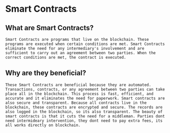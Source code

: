 # Smart Contracts

## What are Smart Contracts?
    Smart Contracts are programs that live on the blockchain. These programs are executed when certain conditions are met. Smart Contracts eliminate the need for any intermediary's involvement and are sufficient to carry out an agreement between two parties. When the correct conditions are met, the contract is executed. 
    
## Why are they beneficial?

    These Smart Contracts are beneficial because they are automated. Transactions, contracts, or any agreement between two parties can take place all in the blockchain. This process is fast, efficient, and accurate and it eliminates the need for paperwork. Smart contracts are also secure and transparent. Because all contracts live in the blockchain, these contracts are encrypted and secure. The records are also logged in the blockchain, so its also transparent. The beauty of smart contracts is that it cuts the need for a middleman. Parties dont need intermideary intervention, they dont need to pay extra fees, its all works directly on blockchain. 
